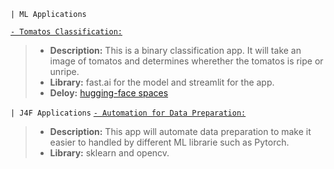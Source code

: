 
`| ML Applications`

[`- Tomatos Classification:`](https://ripe-or-unripe-tomatos-classification.streamlit.app/) 
> - **Description:** This is a binary classification app. It will take an image of tomatos and determines wherether the tomatos is ripe or unripe.
> - **Library:** fast.ai for the model and streamlit for the app.
> - **Deloy:** [hugging-face spaces](https://huggingface.co/spaces/andtr-2021/ripe-tomato-or-unrip-tomato?logs=container)


`| J4F Applications`
[`- Automation for Data Preparation:`](https://huggingface.co/spaces/andtr-2021/automation-for-data-preparation)
> - **Description:** This app will automate data preparation to make it easier to handled by different ML librarie such as Pytorch. 
> - **Library:** sklearn and opencv.
